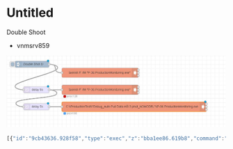 # Untitled

Double Shoot

* vnmsrv859

![](../.gitbook/assets/2018-10-23-13_35_15-mremoteng-confcons.xml-vnmsrv859.jpg)

```javascript
[{"id":"9cb43636.928f58","type":"exec","z":"bba1ee86.619b8","command":"C:\\\\ProductionTest\\\\\"Debug_Auto Pull Data mỗi 3 phút_NOMODEL\"\\\\P-36.ProductionMonitoring.exe","addpay":true,"append":"","useSpawn":"false","timer":"","oldrc":false,"name":"","x":620,"y":260,"wires":[[],[],[]]}]
```



